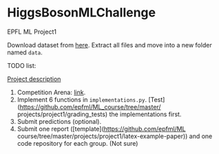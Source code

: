 # HiggsBosonMLChallenge

EPFL ML Project1

Download dataset from [here](https://www.aicrowd.com/challenges/epfl-machine-learning-higgs/dataset_files). Extract all files and move into a new folder named `data`.

TODO list:

[Project description](https://github.com/epfml/ML_course/blob/master/projects/project1/project1_description.pdf)

1. Competition Arena: [link](https://www.aicrowd.com/challenges/epfl-machine-learning-higgs).
2. Implement 6 functions in `implementations.py`. [Test](https://github.com/epfml/ML_course/tree/master/
projects/project1/grading_tests) the implementations first.
3. Submit predictions (optional).
4. Submit one report ([template](https://github.com/epfml/ML course/tree/master/projects/project1/latex-example-paper)) and one code repository for each group. (Not sure)
